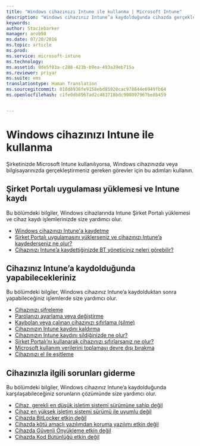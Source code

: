 ```yaml
---
title: "Windows cihazınızı Intune ile kullanma | Microsoft Intune"
description: "Windows cihazınız Intune’a kaydolduğunda cihazda gerçekleştirebileceğiniz görevlere yönelik bağlantıların listesi"
keywords: 
author: Staciebarker
manager: arob98
ms.date: 07/20/2016
ms.topic: article
ms.prod: 
ms.service: microsoft-intune
ms.technology: 
ms.assetid: 0de5f03a-c288-423b-b9ea-493a39eb715a
ms.reviewer: priyar
ms.suite: ems
translationtype: Human Translation
ms.sourcegitcommit: 018d8936fe9158ebd85920cac978844e6949fb64
ms.openlocfilehash: c1fe0db8967ad2c483718bdc908097967be8b459


---
```


# Windows cihazınızı Intune ile kullanma

Şirketinizde Microsoft Intune kullanılıyorsa, Windows cihazınızda veya bilgisayarınızda gerçekleştirmeniz gereken görevler için bu adımları kullanın.

## Şirket Portalı uygulaması yüklemesi ve Intune kaydı

Bu bölümdeki bilgiler, Windows cihazlarında Intune Şirket Portalı yüklemesi ve cihaz kaydı işlemlerinizde size yardımcı olur.

- [Windows cihazınızı Intune'a kaydetme](enroll-your-device-in-intune-windows.md)
- [Şirket Portalı uygulamasını yüklerseniz ve cihazınızı Intune’a kaydederseniz ne olur?](what-happens-if-you-install-the-company-portal-app-and-enroll-your-device-in-intune-windows.md)
- [Cihazınızı Intune’a kaydettiğinizde BT yöneticiniz neleri görebilir?](what-can-your-it-administrator-see-when-you-enroll-your-device-in-intune-windows.md)

## Cihazınız Intune’a kaydolduğunda yapabilecekleriniz

Bu bölümdeki bilgiler, Windows cihazınız Intune’a kaydolduktan sonra yapabileceğiniz işlemlerde size yardımcı olur.

- [Cihazınızı şifreleme](encrypt-your-device-windows.md)
- [Parolanızı ayarlama veya değiştirme](set-or-change-your-password-windows.md)
- [Kaybolan veya çalınan cihazınızı sıfırlama (silme)](reset-erase-your-lost-or-stolen-device-windows.md)
- [Cihazınızın Intune kaydını kaldırma](unenroll-your-device-from-intune-windows.md)
- [Cihazınızın Intune kaydını sildiğinizde ne olur?](what-happens-if-you-unenroll-your-device-from-intune-windows.md)
- [Şirket Portalı’nı kullanarak cihazınızı sıfırlarsanız ne olur?](what-happens-if-you-reset-your-device-using-the-company-portal-windows.md)
- [Microsoft kullanım verilerini toplamayı devre dışı bırakma](turn-off-microsoft-usage-data-collection-windows.md)
- [Cihazınızı el ile eşitleme](sync-your-device-manually-windows.md)

## Cihazınızla ilgili sorunları giderme

Bu bölümdeki bilgiler, Windows cihazınız Intune’a kaydolduğunda karşılaşabileceğiniz sorunların çözümünde size yardımcı olur.

- [Cihaz, gerekli en düşük işletim sistemi sürümüne sahip değil](device-doesnt-have-the-required-minimum-operating-system-version-windows.md)
- [Cihaz en yüksek işletim sistemi sürümü ile uyumlu değil](device-doesnt-comply-with-maximum-operating-system-version-windows.md)
- [Cihazda BitLocker etkin değil](device-doesnt-have-bitlocker-enabled-windows.md)
- [Cihazda kötü amaçlı yazılımdan koruma yazılımı etkin değil](device-doesnt-have-antimalware-software-enabled-windows.md)
- [Cihazda Güvenli Önyükleme etkin değil](device-doesnt-have-secure-boot-enabled-windows.md)
- [Cihazda Kod Bütünlüğü etkin değil](device-doesnt-have-code-integrity-enabled-windows.md)





<!--HONumber=Jul16_HO3-->


